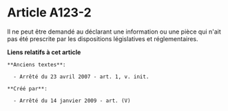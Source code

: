 # Article A123-2

Il ne peut être demandé au déclarant une information ou une pièce qui n'ait pas été prescrite par les dispositions
législatives et réglementaires.

**Liens relatifs à cet article**

	**Anciens textes**:

	  - Arrêté du 23 avril 2007 - art. 1, v. init.

	**Créé par**:

	  - Arrêté du 14 janvier 2009 - art. (V)
